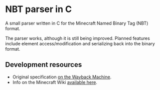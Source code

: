 # NBT parser in C

A small parser written in C for the Minecraft Named Binary Tag (NBT) format.

The parser works, although it is still being improved. Planned features include element access/modification and serializing back into the binary format.

## Development resources

- Original specification [on the Wayback Machine](https://minecraft.wiki/w/Minecraft_Wiki:Projects/wiki.vg_merge/NBT).
- Info on the Minecraft Wiki [available here](https://minecraft.wiki/w/Minecraft_Wiki:Projects/wiki.vg_merge/NBT).
